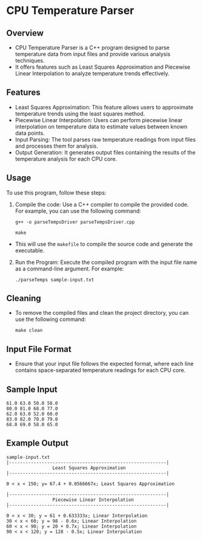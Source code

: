 # CPU Temperature Parser

## Overview
- CPU Temperature Parser is a C++ program designed to parse temperature data from input files and provide various analysis techniques. 
- It offers features such as Least Squares Approximation and Piecewise Linear Interpolation to analyze temperature trends effectively.

## Features
- Least Squares Approximation: This feature allows users to approximate temperature trends using the least squares method.
- Piecewise Linear Interpolation: Users can perform piecewise linear interpolation on temperature data to estimate values between known data points.
- Input Parsing: The tool parses raw temperature readings from input files and processes them for analysis.
- Output Generation: It generates output files containing the results of the temperature analysis for each CPU core.


## Usage
  To use this program, follow these steps:
1.  Compile the code: Use a C++ compiler to compile the provided code. For example, you can use the following command:
    ```
    g++ -o parseTempsDriver parseTempsDriver.cpp
    ```
    ```
    make
    ```
-  This will use the `makefile` to compile the source code and generate the executable.

2.  Run the Program: Execute the compiled program with the input file name as a command-line argument. For example:
    ```
    ./parseTemps sample-input.txt
    ```

## Cleaning
-  To remove the compiled files and clean the project directory, you can use the following command:
    ```
    make clean
    ```

## Input File Format
-  Ensure that your input file follows the expected format, where each line contains space-separated temperature readings for each CPU core.

## Sample Input

    61.0 63.0 50.0 58.0
    80.0 81.0 68.0 77.0
    62.0 63.0 52.0 60.0
    83.0 82.0 70.0 79.0
    68.0 69.0 58.0 65.0


## Example Output

    sample-input.txt
    |----------------------------------------------------------|
				     Least Squares Approximation
    |----------------------------------------------------------|
    
    0 < x < 150; y= 67.4 + 0.0566667x; Least Squares Approximation
    
    |----------------------------------------------------------|
				     Piecewise Linear Interpolation
    |----------------------------------------------------------|
    
    0 < x < 30; y = 61 + 0.633333x; Linear Interpolation
    30 < x < 60; y = 98 - 0.6x; Linear Interpolation
    60 < x < 90; y = 20 + 0.7x; Linear Interpolation
    90 < x < 120; y = 128 - 0.5x; Linear Interpolation
    
